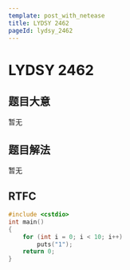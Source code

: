 ```yaml
---
template: post_with_netease
title: LYDSY 2462
pageId: lydsy_2462
---
```


# LYDSY 2462
<span id="poem"></span><script>$(function(){$.ajax('/api/poem?rnd='+Date.now()+Math.random()).done(function(data){$('#poem').text(data);});});</script>
## 题目大意
暂无

## 题目解法
暂无

## RTFC

```cpp
#include <cstdio>
int main()
{
    for (int i = 0; i < 10; i++)
        puts("1");
    return 0;
}

```
<div id="__comment"></div>
